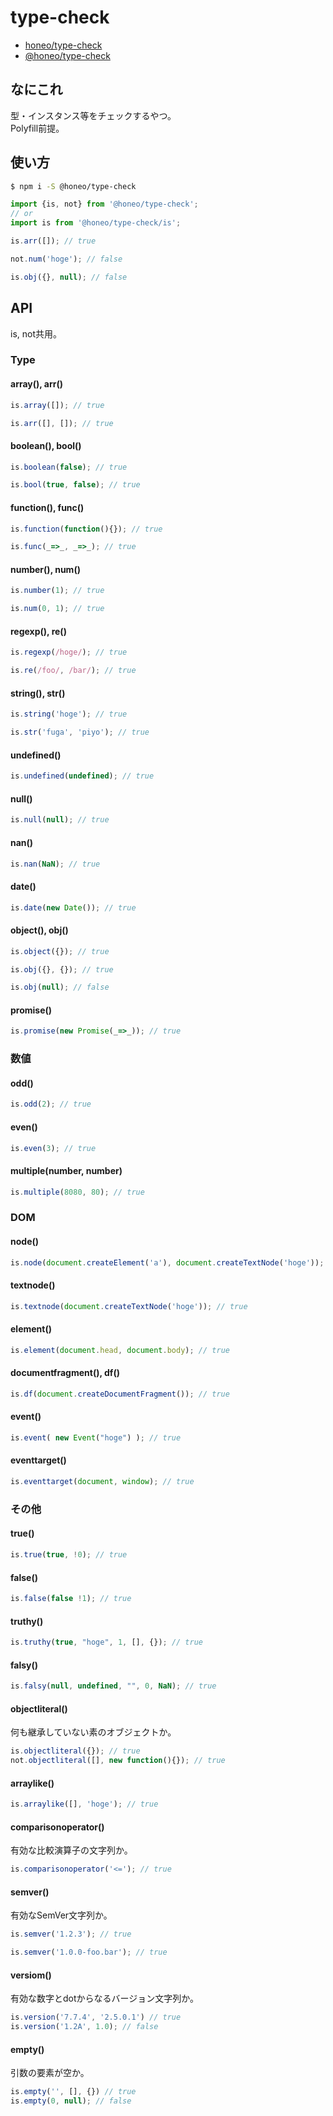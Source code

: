 # type-check
* [honeo/type-check](https://github.com/honeo/type-check)
* [@honeo/type-check](https://www.npmjs.com/package/@honeo/type-check)

## なにこれ
型・インスタンス等をチェックするやつ。  
Polyfill前提。

## 使い方
```sh
$ npm i -S @honeo/type-check
```
```js
import {is, not} from '@honeo/type-check';
// or
import is from '@honeo/type-check/is';

is.arr([]); // true

not.num('hoge'); // false

is.obj({}, null); // false
```

## API
is, not共用。

### Type

#### array(), arr()
```js
is.array([]); // true

is.arr([], []); // true
```

#### boolean(), bool()
```js
is.boolean(false); // true

is.bool(true, false); // true
```

#### function(), func()
```js
is.function(function(){}); // true

is.func(_=>_, _=>_); // true
```

#### number(), num()
```js
is.number(1); // true

is.num(0, 1); // true
```

#### regexp(), re()
```js
is.regexp(/hoge/); // true

is.re(/foo/, /bar/); // true
```

#### string(), str()
```js
is.string('hoge'); // true

is.str('fuga', 'piyo'); // true
```

#### undefined()
```js
is.undefined(undefined); // true
```

#### null()
```js
is.null(null); // true
```

#### nan()
```js
is.nan(NaN); // true
```

#### date()
```js
is.date(new Date()); // true
```

#### object(), obj()
```js
is.object({}); // true

is.obj({}, {}); // true

is.obj(null); // false
```

#### promise()
```js
is.promise(new Promise(_=>_)); // true
```

### 数値

#### odd()
```js
is.odd(2); // true
```

#### even()
```js
is.even(3); // true
```

#### multiple(number, number)
```js
is.multiple(8080, 80); // true
```

### DOM

#### node()
```js
is.node(document.createElement('a'), document.createTextNode('hoge')); // true
```

#### textnode()
```js
is.textnode(document.createTextNode('hoge')); // true
```

#### element()
```js
is.element(document.head, document.body); // true
```

#### documentfragment(), df()
```js
is.df(document.createDocumentFragment()); // true
```


#### event()
```js
is.event( new Event("hoge") ); // true
```

#### eventtarget()
```js
is.eventtarget(document, window); // true
```

### その他

#### true()
```js
is.true(true, !0); // true
```

#### false()
```js
is.false(false !1); // true
```

#### truthy()
```js
is.truthy(true, "hoge", 1, [], {}); // true
```

#### falsy()
```js
is.falsy(null, undefined, "", 0, NaN); // true
```

#### objectliteral()
何も継承していない素のオブジェクトか。
```js
is.objectliteral({}); // true
not.objectliteral([], new function(){}); // true
```

#### arraylike()
```js
is.arraylike([], 'hoge'); // true
```

#### comparisonoperator()
有効な比較演算子の文字列か。
```js
is.comparisonoperator('<='); // true
```

#### semver()
有効なSemVer文字列か。
```js
is.semver('1.2.3'); // true

is.semver('1.0.0-foo.bar'); // true
```

#### versiom()
有効な数字とdotからなるバージョン文字列か。
```js
is.version('7.7.4', '2.5.0.1') // true
is.version('1.2A', 1.0); // false
```

#### empty()
引数の要素が空か。
```js
is.empty('', [], {}) // true
is.empty(0, null); // false
```
